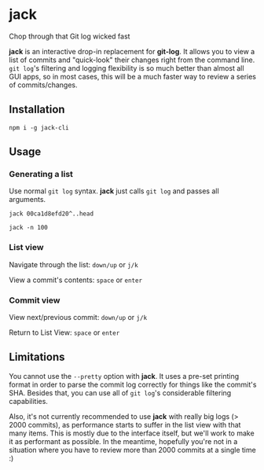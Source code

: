 # jack
Chop through that Git log wicked fast

**jack** is an interactive drop-in replacement for **git-log**.  It allows you to view a list of commits and "quick-look" their changes right from the command line.  `git log`'s filtering and logging flexibility is so much better than almost all GUI apps, so in most cases, this will be a much faster way to review a series of commits/changes.

## Installation
```
npm i -g jack-cli
```

## Usage
### Generating a list
Use normal `git log` syntax.  **jack** just calls `git log` and passes all arguments.
```
jack 00ca1d8efd20^..head

jack -n 100
```

### List view
Navigate through the list:  `down/up` or `j/k`

View a commit's contents:   `space` or `enter`

### Commit view
View next/previous commit:  `down/up` or `j/k`

Return to List View:        `space` or `enter`

## Limitations
You cannot use the `--pretty` option with **jack**.  It uses a pre-set printing format in order to parse the commit log correctly for things like the commit's SHA.  Besides that, you can use all of `git log`'s considerable filtering capabilities.

Also, it's not currently recommended to use **jack** with really big logs (> 2000 commits), as performance starts to suffer in the list view with that many items.  This is mostly due to the interface itself, but we'll work to make it as performant as possible.  In the meantime, hopefully you're not in a situation where you have to review more than 2000 commits at a single time :)
